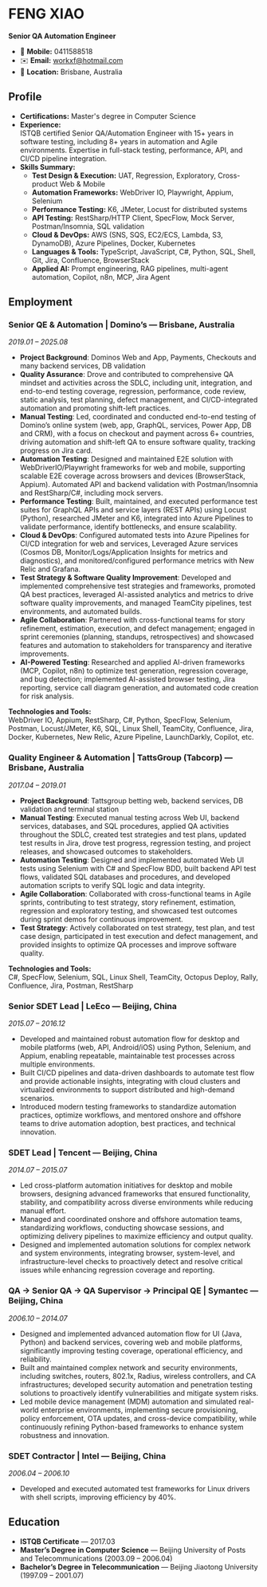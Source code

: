 # FENG XIAO

**Senior QA Automation Engineer**
- 📱 **Mobile:** 0411588518  
- ✉️ **Email:** workxf@hotmail.com  
- 📍 **Location:** Brisbane, Australia  


## Profile

- **Certifications:** Master's degree in Computer Science  
- **Experience:**  
  ISTQB certified Senior QA/Automation Engineer with 15+ years in software testing, including 8+ years in automation and Agile environments. Expertise in full-stack testing, performance, API, and CI/CD pipeline integration.  
- **Skills Summary:**  
  - **Test Design & Execution:** UAT, Regression, Exploratory, Cross-product Web & Mobile  
  - **Automation Frameworks:** WebDriver IO, Playwright, Appium, Selenium  
  - **Performance Testing:** K6, JMeter, Locust for distributed systems
  - **API Testing:** RestSharp/HTTP Client, SpecFlow, Mock Server, Postman/Insomnia, SQL validation  
  - **Cloud & DevOps:** AWS (SNS, SQS, EC2/ECS, Lambda, S3, DynamoDB), Azure Pipelines, Docker, Kubernetes  
  - **Languages & Tools:** TypeScript, JavaScript, C#, Python, SQL, Shell, Git, Jira, Confluence, BrowserStack  
  - **Applied AI:** Prompt engineering, RAG pipelines, multi-agent automation, Copilot, n8n, MCP, Jira Agent  


## Employment

### Senior QE & Automation | Domino’s — Brisbane, Australia  
*2019.01 – 2025.08*  
- **Project Background**: Dominos Web and App, Payments, Checkouts and many backend services, DB validation  
- **Quality Assurance**: Drove and contributed to comprehensive QA mindset and activities across the SDLC, including unit, integration, and end-to-end testing coverage, regression, performance, code review, static analysis, test planning, defect management, and CI/CD-integrated automation and promoting shift-left practices.  
- **Manual Testing**: Led, coordinated and conducted end-to-end testing of Domino’s online system (web, app, GraphQL, services, Power App, DB and CRM), with a focus on checkout and payment across 6+ countries, driving automation and shift-left QA to ensure software quality, tracking progress on Jira card.  
- **Automation Testing**: Designed and maintained E2E solution with WebDriverIO/Playwright frameworks for web and mobile, supporting scalable E2E coverage across browsers and devices (BrowserStack, Appium). Automated API and backend validation with Postman/Insomnia and RestSharp/C#, including mock servers.  
- **Performance Testing**: Built, maintained, and executed performance test suites for GraphQL APIs and service layers (REST APIs) using Locust (Python), researched JMeter and K6, integrated into Azure Pipelines to validate performance, identify bottlenecks, and ensure scalability.  
- **Cloud & DevOps**: Configured automated tests into Azure Pipelines for CI/CD integration for web and services, Leveraged Azure services (Cosmos DB, Monitor/Logs/Application Insights for metrics and diagnostics), and monitored/configured performance metrics with New Relic and Grafana.  
- **Test Strategy & Software Quality Improvement**: Developed and implemented comprehensive test strategies and frameworks, promoted QA best practices, leveraged AI-assisted analytics and metrics to drive software quality improvements, and managed TeamCity pipelines, test environments, and automated builds.  
- **Agile Collaboration**: Partnered with cross-functional teams for story refinement, estimation, execution, and defect management; engaged in sprint ceremonies (planning, standups, retrospectives) and showcased features and automation to stakeholders for transparency and iterative improvements.  
- **AI-Powered Testing**: Researched and applied AI-driven frameworks (MCP, Copilot, n8n) to optimize test generation, regression coverage, and bug detection; implemented AI-assisted browser testing, Jira reporting, service call diagram generation, and automated code creation for risk analysis.  

**Technologies and Tools:**  
WebDriver IO, Appium, RestSharp, C#, Python, SpecFlow, Selenium, Postman, Locust/JMeter, K6, SQL, Linux Shell, TeamCity, Confluence, Jira, Docker, Kubernetes, New Relic, Azure Pipeline, LaunchDarkly, Copilot, etc.  


### Quality Engineer & Automation | TattsGroup (Tabcorp) — Brisbane, Australia  
*2017.04 – 2019.01*  
- **Project Background**: Tattsgroup betting web, backend services, DB validation and terminal station  
- **Manual Testing**: Executed manual testing across Web UI, backend services, databases, and SQL procedures, applied QA activities throughout the SDLC, created test strategies and test plans, updated test results in Jira, drove test progress, regression testing, and project releases, and showcased outcomes to stakeholders.  
- **Automation Testing**: Designed and implemented automated Web UI tests using Selenium with C# and SpecFlow BDD, built backend API test flows, validated SQL databases and procedures, and developed automation scripts to verify SQL logic and data integrity.  
- **Agile Collaboration**: Collaborated with cross-functional teams in Agile sprints, contributing to test strategy, story refinement, estimation, regression and exploratory testing, and showcased test outcomes during sprint demos for continuous improvement.  
- **Test Strategy**: Actively collaborated on test strategy, test plan, and test case design, participated in test execution and defect management, and provided insights to optimize QA processes and improve software quality.  
 
**Technologies and Tools:**  
C#, SpecFlow, Selenium, SQL, Linux Shell, TeamCity, Octopus Deploy, Rally, Confluence, Jira, Postman, RestSharp  


### Senior SDET Lead | LeEco — Beijing, China  
*2015.07 – 2016.12*  
- Developed and maintained robust automation flow for desktop and mobile platforms (web, API, Android/iOS) using Python, Selenium, and Appium, enabling repeatable, maintainable test processes across multiple environments.  
- Built CI/CD pipelines and data-driven dashboards to automate test flow and provide actionable insights, integrating with cloud clusters and virtualized environments to support distributed and high-demand scenarios.  
- Introduced modern testing frameworks to standardize automation practices, optimize workflows, and mentored onshore and offshore teams to drive automation adoption, best practices, and technical innovation.  


### SDET Lead | Tencent — Beijing, China  
*2014.07 – 2015.07*  
- Led cross-platform automation initiatives for desktop and mobile browsers, designing advanced frameworks that ensured functionality, stability, and compatibility across diverse environments while reducing manual effort.  
- Managed and coordinated onshore and offshore automation teams, standardizing workflows, conducting showcase sessions, and optimizing delivery pipelines to maximize efficiency and output quality.  
- Designed and implemented automation solutions for complex network and system environments, integrating browser, system-level, and infrastructure-level checks to proactively detect and resolve critical issues while enhancing regression coverage and reporting.  


### QA → Senior QA → QA Supervisor → Principal QE | Symantec — Beijing, China  
*2006.10 – 2014.07*  
- Designed and implemented advanced automation flow for UI (Java, Python) and backend services, covering web and mobile platforms, significantly improving testing coverage, operational efficiency, and reliability.  
- Built and maintained complex network and security environments, including switches, routers, 802.1x, Radius, wireless controllers, and CA infrastructures; developed security automation and penetration testing solutions to proactively identify vulnerabilities and mitigate system risks.  
- Led mobile device management (MDM) automation and simulated real-world enterprise environments, implementing secure provisioning, policy enforcement, OTA updates, and cross-device compatibility, while continuously refining Python-based frameworks to enhance system robustness and innovation.  


### SDET Contractor | Intel — Beijing, China  
*2006.04 – 2006.10*  
- Developed and executed automated test frameworks for Linux drivers with shell scripts, improving efficiency by 40%.  


## Education

- **ISTQB Certificate** — 2017.03  
- **Master’s Degree in Computer Science** — Beijing University of Posts and Telecommunications (2003.09 – 2006.04)  
- **Bachelor’s Degree in Telecommunication** — Beijing Jiaotong University (1997.09 – 2001.07)  
